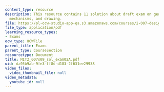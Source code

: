 ```yaml
---
content_type: resource
description: This resource contains 11 solution about draft exam on gears, springs,
  mechanisms, and drawing.
file: https://ol-ocw-studio-app-qa.s3.amazonaws.com/courses/2-007-design-and-manufacturing-i-spring-2009/da95b9ab9fe3ff8dd1832f631ee29938_MIT2_007s09_sol_exam02A.pdf
file_type: application/pdf
learning_resource_types:
- Exams
ocw_type: OCWFile
parent_title: Exams
parent_type: CourseSection
resourcetype: Document
title: MIT2_007s09_sol_exam02A.pdf
uid: da95b9ab-9fe3-ff8d-d183-2f631ee29938
video_files:
  video_thumbnail_file: null
video_metadata:
  youtube_id: null
---
```

